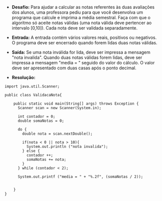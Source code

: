 * **Desafio:** Para ajudar a calcular as notas referentes às duas avaliações dos alunos, uma professora pediu para que você desenvolva um programa que calcule e imprima a média semestral. Faça com que o algoritmo só aceite notas válidas (uma nota válida deve pertencer ao intervalo [0,10]). Cada nota deve ser validada separadamente.

* **Entrada:** A entrada contém vários valores reais, positivos ou negativos. O programa deve ser encerrado quando forem lidas duas notas válidas.

* **Saída:** Se uma nota inválida  for lida, deve ser impressa a mensagem "nota invalida".
Quando duas notas válidas forem lidas, deve ser impressa a mensagem "media = " seguido do valor do cálculo. O valor deve ser apresentado com duas casas após o ponto decimal.

* **Resolução:**
```
import java.util.Scanner;

public class ValidacaNota{

	public static void main(String[] args) throws Exception {
	  Scanner scan = new Scanner(System.in);
	  
	  int contador = 0;
	  double somaNotas = 0;
	  
	  do {
	    double nota = scan.nextDouble();
	    
	    if(nota < 0 || nota > 10){
	      System.out.println ("nota invalida");
	    } else {
	      contador ++;
	      somaNotas += nota;
	    }
	  } while (contador < 2);
	  
	  System.out.printf ("media = " + "%.2f", (somaNotas / 2));
  

    }
}
```